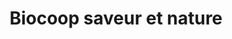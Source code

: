 ---
title: "Biocoop saveur et nature"
url: /gradignan/biocoop-saveur-et-nature/
shop: supermarché
---